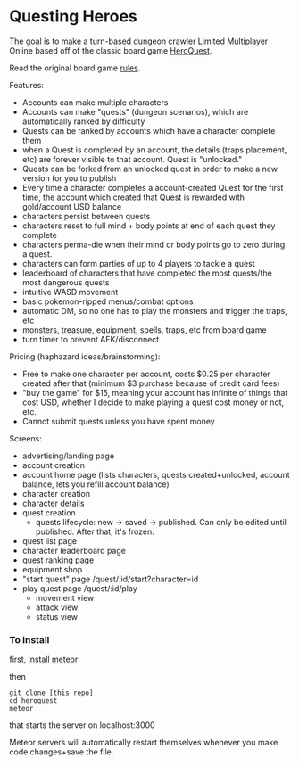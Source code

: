 # Questing Heroes

The goal is to make a turn-based dungeon crawler Limited Multiplayer Online based off of the classic board game [HeroQuest](https://www.youtube.com/watch?v=Cx8sl2uC46A).

Read the original board game [rules](http://english.yeoldeinn.com/system.php).

Features:

- Accounts can make multiple characters
- Accounts can make "quests" (dungeon scenarios), which are automatically ranked by difficulty
- Quests can be ranked by accounts which have a character complete them
- when a Quest is completed by an account, the details (traps placement, etc) are forever visible to that account. Quest is "unlocked."
- Quests can be forked from an unlocked quest in order to make a new version for you to publish
- Every time a character completes a account-created Quest for the first time, the account which created that Quest is rewarded with gold/account USD balance
- characters persist between quests
- characters reset to full mind + body points at end of each quest they complete
- characters perma-die when their mind or body points go to zero during a quest.
- characters can form parties of up to 4 players to tackle a quest
- leaderboard of characters that have completed the most quests/the most dangerous quests
- intuitive WASD movement
- basic pokemon-ripped menus/combat options
- automatic DM, so no one has to play the monsters and trigger the traps, etc
- monsters, treasure, equipment, spells, traps, etc from board game
- turn timer to prevent AFK/disconnect

Pricing (haphazard ideas/brainstorming):

- Free to make one character per account, costs $0.25 per character created after that (minimum $3 purchase because of credit card fees)
- "buy the game" for $15, meaning your account has infinite of things that cost USD, whether I decide to make playing a quest cost money or not, etc.
- Cannot submit quests unless you have spent money

Screens:

- advertising/landing page
- account creation
- account home page (lists characters, quests created+unlocked, account balance, lets you refill account balance)
- character creation
- character details
- quest creation
  - quests lifecycle: new -> saved -> published. Can only be edited until published. After that, it's frozen.
- quest list page
- character leaderboard page
- quest ranking page
- equipment shop
- "start quest" page /quest/:id/start?character=id
- play quest page /quest/:id/play
  - movement view
  - attack view
  - status view

### To install

first, [install meteor](https://www.meteor.com/install)

then

```
git clone [this repo]
cd heroquest
meteor
```

that starts the server on localhost:3000

Meteor servers will automatically restart themselves whenever you make code changes+save the file.
